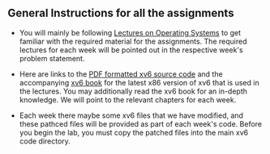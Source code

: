 ## General Instructions for all the assignments ##

- You will mainly be following [Lectures on Operating Systems](https://www.cse.iitb.ac.in/~mythili/os/) to get familiar with the required material for the assignments. The required lectures for each week will be pointed out in the respective week's problem statement.

- Here are links to the [PDF formatted xv6 source code](https://pdos.csail.mit.edu/6.828/2017/xv6/xv6-rev10.pdf) and the accompanying [xv6 book](https://pdos.csail.mit.edu/6.828/2017/xv6/book-rev10.pdf) for the latest x86 version of xv6 that is used in the lectures. You may additionally read the xv6 book for an in-depth knowledge. We will point to the relevant chapters for each week.

- Each week there maybe some xv6 files that we have modified, and these pathced files will be provided as part of each week's code. Before you begin the lab, you must copy the patched files into the main xv6 code directory.

